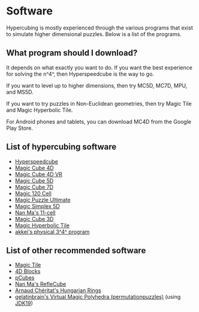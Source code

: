 # Software

Hypercubing is mostly experienced through the various programs that exist to simulate higher dimensional puzzles. Below is a list of the programs.

## What program should I download?

It depends on what exactly you want to do. If you want the best experience for solving the n^4^, then Hyperspeedcube is the way to go.

If you want to level up to higher dimensions, then try MC5D, MC7D, MPU, and MS5D. 

If you want to try puzzles in Non-Euclidean geometries, then try Magic Tile and Magic Hyperbolic Tile.

For Android phones and tablets, you can download MC4D from the Google Play Store.

## List of hypercubing software
- [Hyperspeedcube](\wiki\software-hsc)
- [Magic Cube 4D](\wiki\software-mc4d)
- [Magic Cube 4D VR](https://store.steampowered.com/app/2413000/Magic_Cube_4D_VR/)
- [Magic Cube 5D](https://www.gravitation3d.com/magiccube5d/)
- [Magic Cube 7D](https://superliminal.com/andrey/mc7d/)
- [Magic 120 Cell](http://www.gravitation3d.com/magic120cell/index.html)
- [Magic Puzzle Ultimate](\wiki\software-mpu)
- [Magic Simplex 5D](https://superliminal.com/andrey/ms5d/)
- [Nan Ma's 11-cell](https://superliminal.com/cube/ElevenCell.jar)
- [Magic Cube 3D](https://github.com/rzhao271/MC3D/releases/latest/)
- [Magic Hyperbolic Tile](https://superliminal.com/andrey/mht633/)
- [akkei's physical 3^4^ program](https://discord.com/channels/852389089268858922/903095477568938035/1048694090839101581)

## List of other recommended software
- [Magic Tile](http://roice3.org/magictile/)
- [4D Blocks](https://www.urticator.net/blocks/)
- [pCubes](https://twistypuzzles.com/forum/viewtopic.php?t=27054)
- [Nan Ma's RefleCube](https://www.nan.ma/reflecube/)
- [Arnaud Chéritat's Hungarian Rings](https://www.math.univ-toulouse.fr/~cheritat/AppletsDivers/AnneauxHongrois/)
- [gelatinbrain's Virtual Magic Polyhedra (permutationpuzzles)](https://zqjxkvby.000webhostapp.com/permuzzle/installer.html) (using [JDK19](https://www.oracle.com/java/technologies/javase/jdk19-archive-downloads.html))
